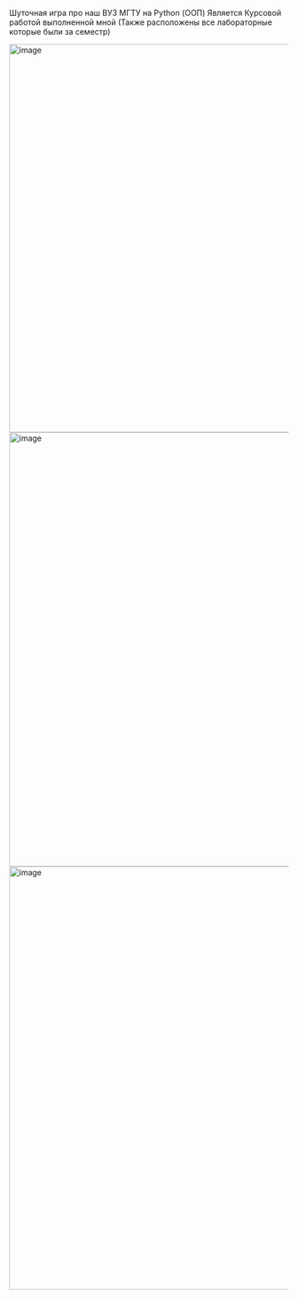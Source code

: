 Шуточная игра про наш ВУЗ МГТУ на Python (ООП)
Является Курсовой работой выполненной мной
(Также расположены все лабораторные которые были за семестр)

<img width="1223" height="699" alt="image" src="https://github.com/user-attachments/assets/b8c09c30-7e2c-4404-96c3-c6c324ad4910" />
<img width="1402" height="782" alt="image" src="https://github.com/user-attachments/assets/2a1e842e-df26-405d-a279-70b342b58087" />

<img width="1382" height="762" alt="image" src="https://github.com/user-attachments/assets/b5136900-6762-4eba-9987-eb5914479698" />


